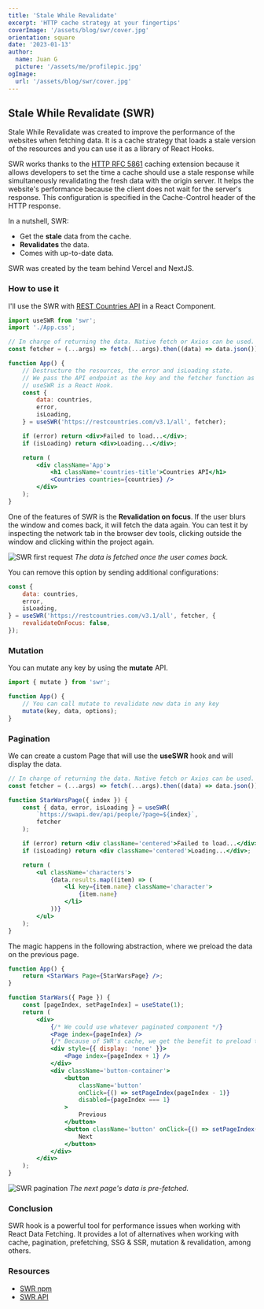 ```yaml
---
title: 'Stale While Revalidate'
excerpt: 'HTTP cache strategy at your fingertips'
coverImage: '/assets/blog/swr/cover.jpg'
orientation: square
date: '2023-01-13'
author:
  name: Juan G
  picture: '/assets/me/profilepic.jpg'
ogImage:
  url: '/assets/blog/swr/cover.jpg'
---
```


## Stale While Revalidate (SWR)

Stale While Revalidate was created to improve the performance of the websites when fetching data. It is a cache strategy that loads a stale version of the resources and you can use it as a library of React Hooks.

SWR works thanks to the [HTTP RFC 5861](https://www.rfc-editor.org/rfc/rfc5861) caching extension because it allows developers to set the time a cache should use a stale response while simultaneously revalidating the fresh data with the origin server. It helps the website's performance because the client does not wait for the server's response. This configuration is specified in the Cache-Control header of the HTTP response.

In a nutshell, SWR:

- Get the **stale** data from the cache.
- **Revalidates** the data.
- Comes with up-to-date data.

SWR was created by the team behind Vercel and NextJS.

### How to use it

I'll use the SWR with [REST Countries API](https://restcountries.com/) in a React Component.

```jsx
import useSWR from 'swr';
import './App.css';

// In charge of returning the data. Native fetch or Axios can be used.
const fetcher = (...args) => fetch(...args).then((data) => data.json());

function App() {
	// Destructure the resources, the error and isLoading state.
	// We pass the API endpoint as the key and the fetcher function as parameters.
	// useSWR is a React Hook.
	const {
		data: countries,
		error,
		isLoading,
	} = useSWR('https://restcountries.com/v3.1/all', fetcher);

	if (error) return <div>Failed to load...</div>;
	if (isLoading) return <div>Loading...</div>;

	return (
		<div className='App'>
			<h1 className='countries-title'>Countries API</h1>
			<Countries countries={countries} />
		</div>
	);
}
```

One of the features of SWR is the **Revalidation on focus**. If the user blurs the window and comes back, it will fetch the data again. You can test it by inspecting the network tab in the browser dev tools, clicking outside the window and clicking within the project again.

![SWR first request](/assets/blog/swr/swr-network-1.gif)
_The data is fetched once the user comes back._

You can remove this option by sending additional configurations:

```js
const {
	data: countries,
	error,
	isLoading,
} = useSWR('https://restcountries.com/v3.1/all', fetcher, {
	revalidateOnFocus: false,
});
```

### Mutation

You can mutate any key by using the **mutate** API.

```jsx
import { mutate } from 'swr';

function App() {
	// You can call mutate to revalidate new data in any key
	mutate(key, data, options);
}
```

### Pagination

We can create a custom Page that will use the **useSWR** hook and will display the data.

```jsx
// In charge of returning the data. Native fetch or Axios can be used.
const fetcher = (...args) => fetch(...args).then((data) => data.json());

function StarWarsPage({ index }) {
	const { data, error, isLoading } = useSWR(
		`https://swapi.dev/api/people/?page=${index}`,
		fetcher
	);

	if (error) return <div className='centered'>Failed to load...</div>;
	if (isLoading) return <div className='centered'>Loading...</div>;

	return (
		<ul className='characters'>
			{data.results.map((item) => (
				<li key={item.name} className='character'>
					{item.name}
				</li>
			))}
		</ul>
	);
}
```

The magic happens in the following abstraction, where we preload the data on the previous page.

```jsx
function App() {
	return <StarWars Page={StarWarsPage} />;
}

function StarWars({ Page }) {
	const [pageIndex, setPageIndex] = useState(1);
	return (
		<div>
			{/* We could use whatever paginated component */}
			<Page index={pageIndex} />
			{/* Because of SWR's cache, we get the benefit to preload the next page */}
			<div style={{ display: 'none' }}>
				<Page index={pageIndex + 1} />
			</div>
			<div className='button-container'>
				<button
					className='button'
					onClick={() => setPageIndex(pageIndex - 1)}
					disabled={pageIndex === 1}
				>
					Previous
				</button>
				<button className='button' onClick={() => setPageIndex(pageIndex + 1)}>
					Next
				</button>
			</div>
		</div>
	);
}
```

![SWR pagination](/assets/blog/swr/swr-pagination.gif)
_The next page's data is pre-fetched._

### Conclusion

SWR hook is a powerful tool for performance issues when working with React Data Fetching.
It provides a lot of alternatives when working with cache, pagination, prefetching, SSG & SSR, mutation & revalidation, among others.

### Resources

- [SWR npm](https://www.npmjs.com/package/swr)
- [SWR API](https://swr.vercel.app/docs/api)
